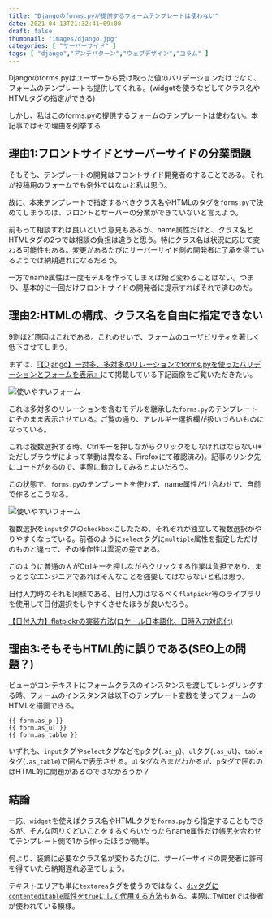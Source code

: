```yaml
---
title: "Djangoのforms.pyが提供するフォームテンプレートは使わない"
date: 2021-04-13T21:32:41+09:00
draft: false
thumbnail: "images/django.jpg"
categories: [ "サーバーサイド" ]
tags: [ "django","アンチパターン","ウェブデザイン","コラム" ]
---
```



Djangoのforms.pyはユーザーから受け取った値のバリデーションだけでなく、フォームのテンプレートも提供してくれる。(widgetを使うなどしてクラス名やHTMLタグの指定ができる)

しかし、私はこのforms.pyの提供するフォームのテンプレートは使わない。本記事ではその理由を列挙する

## 理由1:フロントサイドとサーバーサイドの分業問題

そもそも、テンプレートの開発はフロントサイド開発者のすることである。それが投稿用のフォームでも例外ではないと私は思う。

故に、本来テンプレートで指定するべきクラス名やHTMLのタグを`forms.py`で決めてしまうのは、フロントとサーバーの分業ができていないと言えよう。

前もって相談すれば良いという意見もあるが、name属性だけと、クラス名とHTMLタグの2つでは相談の負担は違うと思う。特にクラス名は状況に応じて変わる可能性もある。変更があるたびにサーバーサイド側の開発者に了承を得ているようでは納期遅れになるだろう。

一方でname属性は一度モデルを作ってしまえば殆ど変わることはない。つまり、基本的に一回だけフロントサイドの開発者に提示すればそれで済むのだ。

## 理由2:HTMLの構成、クラス名を自由に指定できない

9割ほど原因はこれである。これのせいで、フォームのユーザビリティを著しく低下させてしまう。

まずは、[『【Django】一対多、多対多のリレーションでforms.pyを使ったバリデーションとフォームを表示』](/post/django-m2m-form/)にて掲載している下記画像をご覧いただきたい。

<div class="img-center"><img src="/images/Screenshot from 2020-12-01 16-40-18.png" alt="使いやすいフォーム"></div>

これは多対多のリレーションを含むモデルを継承した`forms.py`のテンプレートにそのまま表示させている。ご覧の通り、アレルギー選択欄が扱いづらいものになっている。

これは複数選択する時、Ctrlキーを押しながらクリックをしなければならない(※ただしブラウザによって挙動は異なる、Firefoxにて確認済み)。記事のリンク先にコードがあるので、実際に動かしてみるとよいだろう。


この状態で、`forms.py`のテンプレートを使わず、name属性だけ合わせて、自前で作るとこうなる。

<div class="img-center"><img src="/images/Screenshot from 2020-12-01 16-51-30.png" alt="使いやすいフォーム"></div>

複数選択を`input`タグの`checkbox`にしたため、それぞれが独立して複数選択がやりやすくなっている。前者のように`select`タグに`multiple`属性を指定しただけのものと違って、その操作性は雲泥の差である。

このように普通の人がCtrlキーを押しながらクリックする作業は負担であり、まっとうなエンジニアであればそんなことを強要してはならないと私は思う。

日付入力時のそれも同様である。日付入力はなるべく`flatpickr`等のライブラリを使用して日付選択をしやすくさせたほうが良いだろう。

[【日付入力】flatpickrの実装方法(ロケール日本語化、日時入力対応化)](/post/flatpickr-install/)


## 理由3:そもそもHTML的に誤りである(SEO上の問題？)

ビューがコンテキストにフォームクラスのインスタンスを渡してレンダリングする時、フォームのインスタンスは以下のテンプレート変数を使ってフォームのHTMLを描画できる。

    {{ form.as_p }}
    {{ form.as_ul }}
    {{ form.as_table }}

いずれも、`input`タグや`select`タグなどを`p`タグ(`.as_p`)、`ul`タグ(`.as_ul`)、`table`タグ(`.as_table`)で囲んで表示させる。`ul`タグならまだわかるが、`p`タグで囲むのはHTML的に問題があるのではなかろうか？


## 結論

一応、`widget`を使えばクラス名やHTMLタグを`forms.py`から指定することもできるが、そんな回りくどいことをするぐらいだったらname属性だけ帳尻を合わせてテンプレート側で1から作ったほうが簡単。

何より、装飾に必要なクラス名が変わるたびに、サーバーサイドの開発者に許可を得ていたら納期遅れ必至でしょう。

テキストエリアも単に`textarea`タグを使うのではなく、[`div`タグに`contenteditable`属性を`true`にして代用する方法](https://developer.mozilla.org/ja/docs/Web/Guide/HTML/Editable_content)もある。実際にTwitterでは後者が使われている模様。

